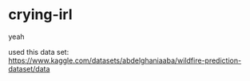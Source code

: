 # crying-irl
yeah

used this data set:
https://www.kaggle.com/datasets/abdelghaniaaba/wildfire-prediction-dataset/data
